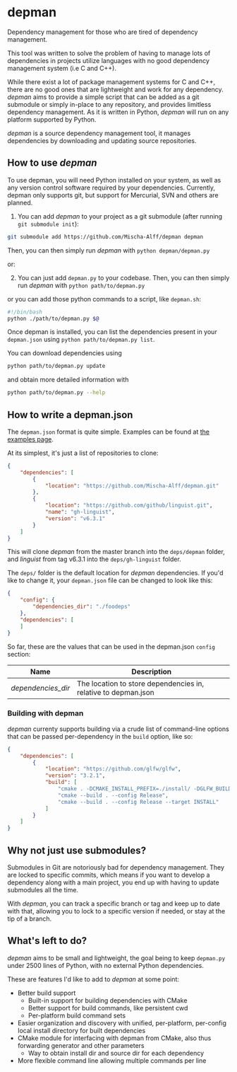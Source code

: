 # depman
Dependency management for those who are tired of dependency management.

This tool was written to solve the problem of having to manage lots of dependencies in projects utilize languages with no good dependency management system (i.e C and C++).

While there exist a lot of package management systems for C and C++, there are no good ones that are lightweight and work for any dependency. *depman* aims to provide a simple script that can be added as a git submodule or simply in-place to any repository, and provides limitless dependency management. As it is written in Python, *depman* will run on any platform supported by Python.

*depman* is a source dependency management tool, it manages dependencies by downloading and updating source repositories.

## How to use *depman*

To use depman, you will need Python installed on your system, as well as any version control software required by your dependencies. Currently, depman only supports git, but support for Mercurial, SVN and others are planned.

1. You can add *depman* to your project as a git submodule (after running `git submodule init`):
```bash
git submodule add https://github.com/Mischa-Alff/depman depman
```
Then, you can then simply run *depman* with `python depman/depman.py`

or:

2. You can just add `depman.py` to your codebase.
Then, you can then simply run *depman* with `python path/to/depman.py`

or you can add those python commands to a script, like `depman.sh`:
```bash
#!/bin/bash
python ./path/to/depman.py $@
```

Once depman is installed, you can list the dependencies present in your `depman.json` using `python path/to/depman.py list`.

You can download dependencies using
```bash
python path/to/depman.py update
```

and obtain more detailed information with
```bash
python path/to/depman.py --help
```

## How to write a depman.json

The `depman.json` format is quite simple. Examples can be found at [the examples page](./examples/).

At its simplest, it's just a list of repositories to clone:
```json
{
	"dependencies": [
		{
			"location": "https://github.com/Mischa-Alff/depman.git"
		},
		{
			"location": "https://github.com/github/linguist.git",
			"name": "gh-linguist",
			"version": "v6.3.1"
		}
	]
}
```

This will clone *depman* from the master branch into the `deps/depman` folder, and *linguist* from tag v6.3.1 into the `deps/gh-linguist` folder.

The `deps/` folder is the default location for *depman* dependencies. If you'd like to change it, your `depman.json` file can be changed to look like this:
```json
{
	"config": {
		"dependencies_dir": "./foodeps"
	},
	"dependencies": [
	]
}
```

So far, these are the values that can be used in the depman.json `config` section:

| Name               | Description                                                    |
| ------------------ | -------------------------------------------------------------- |
| *dependencies_dir* | The location to store dependencies in, relative to depman.json |

### Building with depman

*depman* currenty supports building via a crude list of command-line options that can be passed per-dependency in the `build` option, like so:
```json
{
	"dependencies": [
		{
			"location": "https://github.com/glfw/glfw",
			"version": "3.2.1",
			"build": [
				"cmake . -DCMAKE_INSTALL_PREFIX=./install/ -DGLFW_BUILD_EXAMPLES=OFF -DGLFW_BUILD_TESTS=OFF -DGLFW_BUILD_DOCS=OFF",
				"cmake --build . --config Release",
				"cmake --build . --config Release --target INSTALL"
			]
		}
	]
}
```

## Why not just use submodules?

Submodules in Git are notoriously bad for dependency management. They are locked to specific commits, which means if you want to develop a dependency along with a main project, you end up with having to update submodules all the time.

With *depman*, you can track a specific branch or tag and keep up to date with that, allowing you to lock to a specific version if needed, or stay at the tip of a branch.


## What's left to do?

*depman* aims to be small and lightweight, the goal being to keep `depman.py` under 2500 lines of Python, with no external Python dependencies.

These are features I'd like to add to *depman* at some point:
- Better build support
	- Built-in support for building dependencies with CMake
	- Better support for build commands, like persistent cwd
	- Per-platform build command sets
- Easier organization and discovery with unified, per-platform, per-config local install directory for built dependencies
- CMake module for interfacing with depman from CMake, also thus forwarding generator and other parameters
	- Way to obtain install dir and source dir for each dependency
- More flexible command line allowing multiple commands per line
